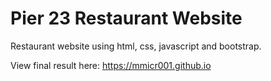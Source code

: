 
# Pier 23 Restaurant Website
Restaurant website using html, css, javascript and bootstrap.

View final result here:
https://mmicr001.github.io
